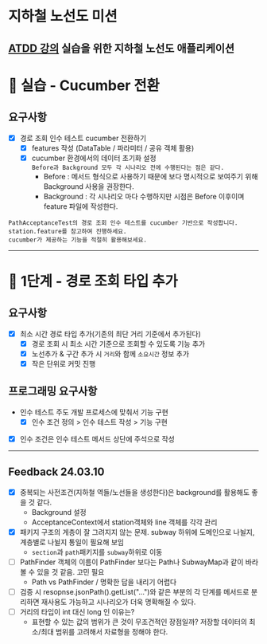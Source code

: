 # 지하철 노선도 미션
[ATDD 강의](https://edu.nextstep.camp/c/R89PYi5H) 실습을 위한 지하철 노선도 애플리케이션
---
# 🚀 실습 - Cucumber 전환

## 요구사항
- [x] 경로 조회 인수 테스트 cucumber 전환하기
  - [x] features 작성 (DataTable / 파라미터 / 공유 객체 활용)
  - [x] cucumber 환경에서의 데이터 초기화 설정<br>
    `Before과 Background 모두 각 시나리오 전에 수행된다는 점은 같다.`
    - Before : 메서드 형식으로 사용하기 때문에 보다 명시적으로 보여주기 위해 Background 사용을 권장한다.
    - Background : 각 시나리오 마다 수행하지만 시점은 Before 이후이며 feature 파일에 작성한다.
```
PathAcceptanceTest의 경로 조회 인수 테스트를 cucumber 기반으로 작성합니다.
station.feature를 참고하여 진행하세요.
cucumber가 제공하는 기능을 적절히 활용해보세요.
```
---
# 🚀 1단계 - 경로 조회 타입 추가

## 요구사항
- [x] 최소 시간 경로 타입 추가(기존의 최단 거리 기준에서 추가된다)
  - [x] 경로 조회 시 최소 시간 기준으로 조회할 수 있도록 기능 추가
  - [x] 노선추가 & 구간 추가 시 `거리`와 함께 `소요시간` 정보 추가
  - [x] 작은 단위로 커밋 진행

## 프로그래밍 요구사항
- 인수 테스트 주도 개발 프로세스에 맞춰서 기능 구현
  - [x] 인수 조건 정의 > 인수 테스트 작성 > 기능 구현
- [x] 인수 조건은 인수 테스트 메서드 상단에 주석으로 작성
---
## Feedback 24.03.10

- [x] 중복되는 사전조건(지하철 역들/노선들을 생성한다)은 background를 활용해도 좋을 것 같다.
  - Background 설정
  - AcceptanceContext에서 station객체와 line 객체를 각각 관리 
- [x] 패키지 구조의 게층이 잘 그려지지 않는 문제. subway 하위에 도메인으로 나뉠지, 계층별로 나뉠지 통일이 필요해 보임
  - `section`과 `path`패키지를 `subway`하위로 이동
- [ ] PathFinder 객체의 이름이 PathFinder 보다는 Path나 SubwayMap과 같이 바라볼 수 있을 것 같음. 고민 필요
  - Path vs PathFinder / 명확한 답을 내리기 어렵다
- [ ] 검증 시 resopnse.jsonPath().getList("...")와 같은 부분의 각 단계를 메서드로 분리하면 재사용도 가능하고 시나리오가 더욱 명확해질 수 있다.
- [ ] 거리의 타입이 int 대신 long 인 이유는?
  - 표현할 수 있는 값의 범위가 큰 것이 무조건적인 장점일까? 저장할 데이터의 최소/최대 범위를 고려해서 자료형을 정해야 한다.
